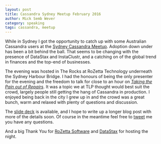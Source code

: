 ```yaml
---
layout: post
title: Cassandra Sydney Meetup February 2016
author: Mick Semb Wever
category: speaking
tags: cassandra, meetup
---
```


While in Sydney I got the opportunity to catch up with some Australian Cassandra users at the [Sydney Cassandra Meetup](http://www.meetup.com/Sydney-Cassandra-Users/events/226925606/). Adoption down under has been a bit behind the ball. That seems to be changing with the presence of DataStax and InstaClustr, and a catching on of the global trend in finances and the top-end of businesses.

The evening was hosted in The Rocks at RoZetta Technology underneath the Sydney Harbour Bridge. I had the honours of being the only presenter for the evening and the freedom to talk for close to an hour on *[Taking the Pain out of Repairs](http://www.thelastpickle.com/files/2016-02-17-taking-the-pain-out-of-repairs/tlp-cassandra-repairs.html)*. It was a topic we at TLP thought would best suit the crowd, largely people still getting the hang of Cassandra in production. I enjoyed being back in the city I grew up in and the crowd was a great bunch, warm and relaxed with plenty of questions and discussion.

The [slide deck](http://www.thelastpickle.com/files/2016-02-17-taking-the-pain-out-of-repairs/tlp-cassandra-repairs.html) is available, and I hope to write up a longer blog post with more of the details soon. Of course in the meantime feel free to [tweet](https://twitter.com/mck_sw) me you have any questions.

And a big Thank You for [RoZetta Software](https://twitter.com/RoZetta_Tech) and [DataStax](https://twitter.com/tim_steele) for hosting the night.
